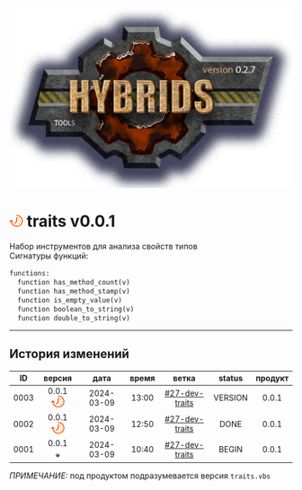 [![logo](../logo.png)](../docs.md "documentation") 

[M]: ../docs.md        "родитель"
[P]: ../icons/progress.png  "в процессе..."
[S]: ../icons/success.png   "ошибок не обнаружено"
[E]: ../icons/empty.png     "нет данных"

[![P]][M] traits v0.0.1
=======================
Набор инструментов для анализа свойств типов  
Сигнатуры функций:  

```vbs
functions:
  function has_method_count(v)
  function has_method_stamp(v)
  function is_empty_value(v)
  function boolean_to_string(v)
  function double_to_string(v)
```

--------------------------------------------------------------------------------

История изменений 
-----------------

| **ID** |      версия     |    дата    | время |       ветка      | status  | продукт |  
|:------:|:---------------:|:----------:|:-----:|:----------------:|:-------:|:-------:|  
|  0003  | 0.0.1 [![P]][M] | 2024-03-09 | 13:00 | [#27-dev-traits] | VERSION |  0.0.1  |  
|  0002  | 0.0.1 [![P]][M] | 2024-03-09 | 12:50 | [#27-dev-traits] |  DONE   |  0.0.1  |  
|  0001  | 0.0.1 [![E]][M] | 2024-03-09 | 10:40 | [#27-dev-traits] |  BEGIN  |  0.0.1  |  

*ПРИМЕЧАНИЕ:* под продуктом подразумевается версия `traits.vbs`  

[#27-dev-traits]: ../history.md#-v027-dev
